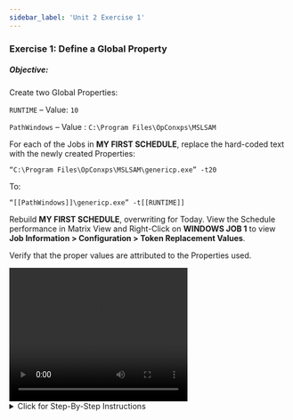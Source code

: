 ```yaml
---
sidebar_label: 'Unit 2 Exercise 1'
---
```


### Exercise 1: Define a Global Property

##### Objective:

Create two Global Properties:

```RUNTIME``` – Value: ```10```

```PathWindows``` – Value : ```C:\Program Files\OpConxps\MSLSAM```


For each of the Jobs in **MY FIRST SCHEDULE**, replace the hard-coded text with the newly created Properties:

```“C:\Program Files\OpConxps\MSLSAM\genericp.exe” -t20```

To:

```“[[PathWindows]]\genericp.exe” -t[[RUNTIME]]```

Rebuild **MY FIRST SCHEDULE**, overwriting for Today. View the Schedule performance in Matrix View and Right-Click on **WINDOWS JOB 1** to view **Job Information > Configuration > Token Replacement Values**. 

Verify that the proper values are attributed to the Properties used.


<div>
<video width="320" height="240" controls>
  <source src="videobasic/U2E1.mp4" type="video/mp4"></source>
Your browser does not support the video tag.
</video>
</div>

<details>

<summary>Click for Step-By-Step Instructions</summary>

1.	Under the **Administration** topic, Double-Click on **Global Properties**. 
2.	Click the **Add** button on the Global Properties toolbar. 
3.	In the **Name** textbox, type ```RUNTIME```.
4.	Add this **Documentation** to the **Global Property**:
This Global Property will store the number of seconds to run the program.
5.	In the **Value** textbox, type ```10```.
  * **Do not check the Encrypted checkbox.**
6.	Click the **Save** button on the Global Properties toolbar.
7.	Click the **Add** button on the Global Properties toolbar. 
8.	In the **Name** textbox, type ```PathWindows```.
9.	Add Documentation to the Global Property.
10.	In the **Value** textbox, type:

```C:\Program Files\OpConxps\MSLSAM```

11.	Click the **Save** button on the Global Properties toolbar.
12.	Close the **Global Properties** tab.
13.	Under **Administration**, click on **Job Master**.
14.	In the **Schedule** drop-down list, select **My First Schedule**.
15.	In the **Job** drop-down list, select **Windows Job 1**.
16.	Update your command line to use the new properties in place of the hard-coded text.
Change the following:

```“C:\Program Files\OpConxps\MSLSAM\genericp.exe” –t20```  

to:

```“[[PathWindows]]\genericp.exe” –t[[RUNTIME]]```

17.	Click the **Save** button.
18.	Repeat for **Windows Job 2** through **Windows Job 5**.
19.	Close the **Job Master** tab.
20.	Open the **List** or **Matrix**.
21.	Navigate to the current date.
22.	Verify that **My First Schedule** has completed.  
  * **_If not, then we need to cancel all Jobs to close the Schedule_**.
23.	Open the **Schedule Build** screen.
24.	Select **My First Schedule** from the **Schedule Selection** box.
25.	Check the **Overwrite Existing Schedule** checkbox.
26.	Press the **Build** button.
27.	Click the **Released** radio button.
28.	Click the **OK** button.
29.	Close the **Build Schedules** screen.
30.	Open the **List** or **Matrix**.
31.	Navigate to the current date.
32.	Expand (if in the **List** view) or click (if in the **Matrix** view) **My First Schedule**.
33.	Verify that all Jobs **Finished OK**.
34.	Right-Click on **Windows Job 1**.
35.	Select **Job Information**.
36.	Click the **Configuration** tab.
37.	Click the **Token Replacement Values** row in the grid.
38.	Verify that the proper value was attributed to each Global Property in the Token Replacement Values row.
39.	Click **OK** and close the **List/Matrix** view.

</details>
